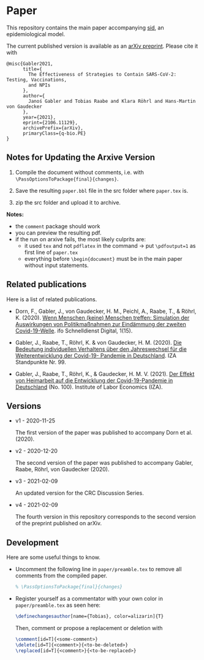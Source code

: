 # Paper

This repository contains the main paper accompanying
[sid](https://github.com/covid-19-impact-lab/sid), an epidemiological model.

The current published version is available as an [arXiv
preprint](https://arxiv.org/abs/2106.11129). Please cite it with

```
@misc{Gabler2021,
      title={
        The Effectiveness of Strategies to Contain SARS-CoV-2: Testing, Vaccinations,
        and NPIs
      },
      author={
        Janoś Gabler and Tobias Raabe and Klara Röhrl and Hans-Martin von Gaudecker
      },
      year={2021},
      eprint={2106.11129},
      archivePrefix={arXiv},
      primaryClass={q-bio.PE}
}
```

## Notes for Updating the Arxive Version

1. Compile the document without comments, i.e. with `\PassOptionsToPackage{final}{changes}`.

2. Save the resulting `paper.bbl` file in the src folder where `paper.tex` is.

3. zip the src folder and upload it to archive.

**Notes:**

- the `comment` package should work
- you can preview the resulting pdf.
- if the run on arxive fails, the most likely culprits are:
  - it used `tex` and not `pdflatex` in the command -> put `\pdfoutput=1` as first line
    of `paper.tex`
  - everything before `\begin{document}` must be in the main paper without input
    statements.


## Related publications

Here is a list of related publications.

- Dorn, F., Gabler, J., von Gaudecker, H. M., Peichl, A., Raabe, T., & Röhrl, K. (2020).
  [Wenn Menschen (keine) Menschen treffen: Simulation der Auswirkungen von
  Politikmaßnahmen zur Eindämmung der zweiten
  Covid-19-Welle](https://www.ifo.de/publikationen/2020/aufsatz-zeitschrift/wenn-menschen-keine-menschen-treffen-simulation).
  ifo Schnelldienst Digital, 1(15).

- Gabler, J., Raabe, T., Röhrl, K. & von Gaudecker, H. M. (2020). [Die Bedeutung
  individuellen Verhaltens über den Jahreswechsel für die Weiterentwicklung der
  Covid-19- Pandemie in Deutschland](http://ftp.iza.org/sp99.pdf). IZA Standpunkte Nr.
  99.

- Gabler, J., Raabe, T., Röhrl, K., & Gaudecker, H. M. V. (2021). [Der Effekt von
  Heimarbeit auf die Entwicklung der Covid-19-Pandemie in
  Deutschland](http://ftp.iza.org/sp100.pdf) (No. 100). Institute of Labor Economics
  (IZA).


## Versions

- v1 - 2020-11-25

  The first version of the paper was published to accompany Dorn et al. (2020).

- v2 - 2020-12-20

  The second version of the paper was published to accompany Gabler, Raabe, Röhrl, von
  Gaudecker (2020).

- v3 - 2021-02-09

  An updated version for the CRC Discussion Series.

- v4 - 2021-02-09

  The fourth version in this repository corresponds to the second version of the
  preprint published on arXiv.


## Development

Here are some useful things to know.

- Uncomment the following line in ``paper/preamble.tex`` to remove all comments from the
  compiled paper.

  ```latex
  % \PassOptionsToPackage{final}{changes}
  ```

- Register yourself as a commentator with your own color in ``paper/preamble.tex`` as
  seen here:

  ```latex
  \definechangesauthor[name={Tobias}, color=alizarin]{T}
  ```

  Then, comment or propose a replacement or deletion with

  ```latex
  \comment[id=T]{<some-comment>}
  \delete[id=T]{<comment>}{<to-be-deleted>}
  \replaced[id=T]{<comment>}{<to-be-replaced>}
  ```
